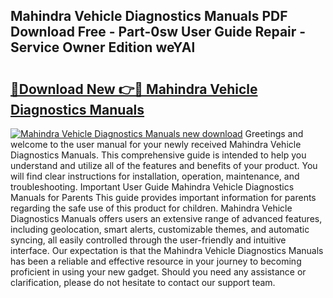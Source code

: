 ## Mahindra Vehicle Diagnostics Manuals PDF Download Free - Part-0sw User Guide Repair - Service Owner Edition weYAl

# <h2><a href="http://bc50418.oget.top/?id=Mahindra+Vehicle+Diagnostics+Manuals">🔗Download New 👉🔴 Mahindra Vehicle Diagnostics Manuals</a></h2>

[![Mahindra Vehicle Diagnostics Manuals new download](https://i.imgur.com/5g1atiW.png)](http://bc50418.oget.top/?id=Mahindra+Vehicle+Diagnostics+Manuals)
Greetings and welcome to the user manual for your newly received Mahindra Vehicle Diagnostics Manuals. This comprehensive guide is intended to help you understand and utilize all of the features and benefits of your product. You will find clear instructions for installation, operation, maintenance, and troubleshooting. Important User Guide Mahindra Vehicle Diagnostics Manuals for Parents This guide provides important information for parents regarding the safe use of this product for children. Mahindra Vehicle Diagnostics Manuals offers users an extensive range of advanced features, including geolocation, smart alerts, customizable themes, and automatic syncing, all easily controlled through the user-friendly and intuitive interface. Our expectation is that the Mahindra Vehicle Diagnostics Manuals has been a reliable and effective resource in your journey to becoming proficient in using your new gadget. Should you need any assistance or clarification, please do not hesitate to contact our support team.
